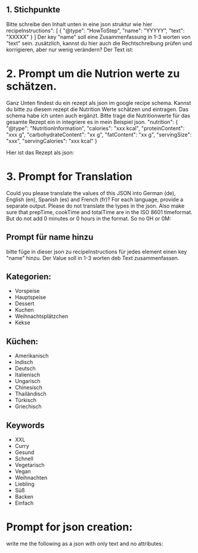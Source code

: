 ## 1. Stichpunkte

Bitte schreibe den Inhalt unten in eine json struktur wie hier
recipeInstructions": [
      {
        "@type": "HowToStep",
        "name": "YYYYY",
        "text": "XXXXX"
      }
]
Der key "name" soll eine Zusammenfassung in 1-3 worten von "text" sein.
zusätzlich, kannst du hier auch die Rechtschreibung prüfen und korrigieren, aber nur wenig verändern?
Der Text ist:


# 2. Prompt um die Nutrion werte zu schätzen.

Ganz Unten findest du ein rezept als json im google recipe schema. Kannst du bitte zu diesem rezept die Nutrition Werte schätzen und eintragen. Das schema habe ich unten auch ergänzt. Bitte trage die Nutritionwerte für das gesamte Rezept ein in integriere es in mein Beispiel json. 
"nutrition": {
    "@type": "NutritionInformation",
    "calories": "xxx kcal",
    "proteinContent": "xxx g",
    "carbohydrateContent": "xx g",
    "fatContent": "xx g",
    "servingSize": "xxx",
    "servingCalories": "xxx kcal"
  }

Hier ist das Rezept als json:




# 3. Prompt for Translation

Could you please translate the values of this JSON into German (de), English (en), Spanish (es) and French (fr)? For each language, provide a separate output. Please do not translate the types in the json. Also make sure that prepTime, cookTime and totalTime are in the ISO 8601 timeformat. But do not add 0 minutes or 0 hours in the format. So no 0H or 0M: 









## Prompt für name hinzu
bitte füge in dieser json zu recipeInstructions für jedes element einen  key "name" hinzu. Der Value soll in 1-3 worten deb Text zusammenfassen.



## Kategorien:
- Vorspeise
- Hauptspeise
- Dessert
- Kuchen
- Weihnachtsplätzchen
- Kekse



## Küchen:

- Amerikanisch
- Indisch
- Deutsch
- Italienisch
- Ungarisch
- Chinesisch
- Thailändisch
- Türkisch
- Griechisch


## Keywords
- XXL
- Curry
- Gesund
- Schnell
- Vegetarisch
- Vegan
- Weihnachten
- Liebling
- Süß
- Backen
- Einfach

# Prompt for json creation:
write me the following as a json with only text and no attributes:


